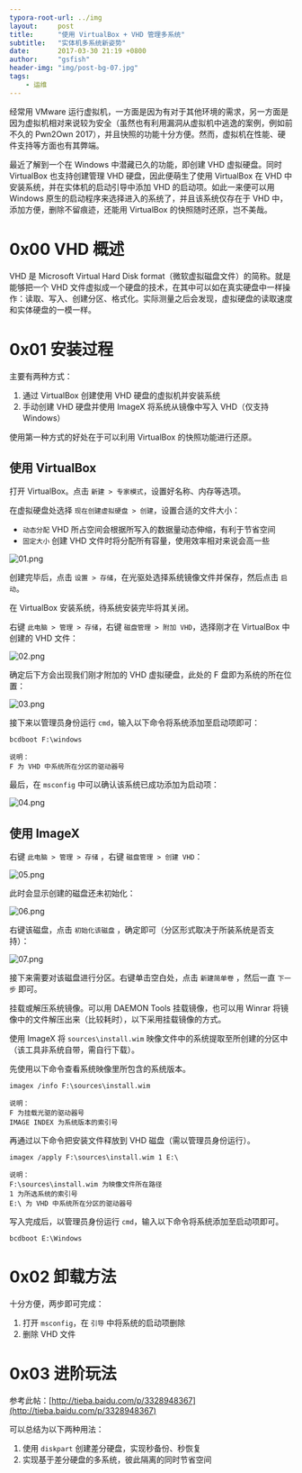 ```yaml
---
typora-root-url: ../img
layout:     post
title:      "使用 VirtualBox + VHD 管理多系统"
subtitle:   "实体机多系统新姿势"
date:       2017-03-30 21:19 +0800
author:     "gsfish"
header-img: "img/post-bg-07.jpg"
tags:
    - 运维
---
```



经常用 VMware 运行虚拟机，一方面是因为有对于其他环境的需求，另一方面是因为虚拟机相对来说较为安全（虽然也有利用漏洞从虚拟机中逃逸的案例，例如前不久的 Pwn2Own 2017），并且快照的功能十分方便。然而，虚拟机在性能、硬件支持等方面也有其弊端。

最近了解到一个在 Windows 中潜藏已久的功能，即创建 VHD 虚拟硬盘。同时 VirtualBox 也支持创建管理 VHD 硬盘，因此便萌生了使用 VirtualBox 在 VHD 中安装系统，并在实体机的启动引导中添加 VHD 的启动项。如此一来便可以用 Windows 原生的启动程序来选择进入的系统了，并且该系统仅存在于 VHD 中，添加方便，删除不留痕迹，还能用 VirtualBox 的快照随时还原，岂不美哉。


# 0x00 VHD 概述

VHD 是 Microsoft Virtual Hard Disk format（微软虚拟磁盘文件）的简称。就是能够把一个 VHD 文件虚拟成一个硬盘的技术，在其中可以如在真实硬盘中一样操作：读取、写入、创建分区、格式化。实际测量之后会发现，虚拟硬盘的读取速度和实体硬盘的一模一样。


# 0x01 安装过程

主要有两种方式：

1. 通过 VirtualBox 创建使用 VHD 硬盘的虚拟机并安装系统
2. 手动创建 VHD 硬盘并使用 ImageX 将系统从镜像中写入 VHD（仅支持 Windows）

使用第一种方式的好处在于可以利用 VirtualBox 的快照功能进行还原。

## 使用 VirtualBox

打开 VirtualBox。点击 `新建 > 专家模式`，设置好名称、内存等选项。

在虚拟硬盘处选择 `现在创建虚拟硬盘 > 创建`，设置合适的文件大小：

* `动态分配` VHD 所占空间会根据所写入的数据量动态伸缩，有利于节省空间
* `固定大小` 创建 VHD 文件时将分配所有容量，使用效率相对来说会高一些

![01.png](/img/vhd-multi-os/01.png)

创建完毕后，点击 `设置 > 存储`，在光驱处选择系统镜像文件并保存，然后点击 `启动`。

在 VirtualBox 安装系统，待系统安装完毕将其关闭。

右键 `此电脑 > 管理 > 存储`，右键 `磁盘管理 > 附加 VHD`，选择刚才在 VirtualBox 中创建的 VHD 文件：

![02.png](/img/vhd-multi-os/02.png)

确定后下方会出现我们刚才附加的 VHD 虚拟硬盘，此处的 F 盘即为系统的所在位置：

![03.png](/img/vhd-multi-os/03.png)

接下来以管理员身份运行 `cmd`，输入以下命令将系统添加至启动项即可：

```
bcdboot F:\windows

说明：
F 为 VHD 中系统所在分区的驱动器号
```

最后，在 `msconfig` 中可以确认该系统已成功添加为启动项：

![04.png](/img/vhd-multi-os/04.png)

## 使用 ImageX

右键 `此电脑 > 管理 > 存储` ，右键 `磁盘管理 > 创建 VHD`：

![05.png](/img/vhd-multi-os/05.png)

此时会显示创建的磁盘还未初始化：

![06.png](/img/vhd-multi-os/06.png)

右键该磁盘，点击 `初始化该磁盘` ，确定即可（分区形式取决于所装系统是否支持）：

![07.png](/img/vhd-multi-os/07.png)

接下来需要对该磁盘进行分区。右键单击空白处，点击 `新建简单卷` ，然后一直 `下一步` 即可。

挂载或解压系统镜像。可以用 DAEMON Tools 挂载镜像，也可以用 Winrar 将镜像中的文件解压出来（比较耗时），以下采用挂载镜像的方式。

使用 ImageX 将 `sources\install.wim` 映像文件中的系统提取至所创建的分区中（该工具非系统自带，需自行下载）。

先使用以下命令查看系统映像里所包含的系统版本。

```
imagex /info F:\sources\install.wim

说明：
F 为挂载光驱的驱动器号  
IMAGE INDEX 为系统版本的索引号  
```

再通过以下命令把安装文件释放到 VHD 磁盘（需以管理员身份运行）。

```
imagex /apply F:\sources\install.wim 1 E:\

说明：
F:\sources\install.wim 为映像文件所在路径
1 为所选系统的索引号
E:\ 为 VHD 中系统所在分区的驱动器号
```

写入完成后，以管理员身份运行 `cmd`，输入以下命令将系统添加至启动项即可。

```
bcdboot E:\Windows
```


# 0x02 卸载方法

十分方便，两步即可完成：

1. 打开 `msconfig`，在 `引导` 中将系统的启动项删除
2. 删除 VHD 文件


# 0x03 进阶玩法

参考此帖：[http://tieba.baidu.com/p/3328948367](http://tieba.baidu.com/p/3328948367)

可以总结为以下两种用法：

1. 使用 `diskpart` 创建差分硬盘，实现秒备份、秒恢复
2. 实现基于差分硬盘的多系统，彼此隔离的同时节省空间
